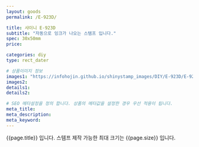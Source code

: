 ```yaml
---
layout: goods
permalink: /E-923D/

title: 샤이니 E-923D
subtitle: "자동으로 잉크가 나오는 스템프 입니다."
spec: 30x50mm
price: 

categories: diy
type: rect_dater

# 상품이미지 정보
images1: "https://infohojin.github.io/shinystamp_images/DIY/E-923D/E-923D_1.jpg"
images2:
details1:
details2:    

# SEO 메타설정을 정의 합니다. 상품의 메타값을 설정한 경우 우선 적용이 됩니다.
meta_title: 
meta_description:
meta_keyword:
---
```


{{page.title}} 입니다. 스템프 제작 가능한 최대 크기는 {{page.size}} 입니다.